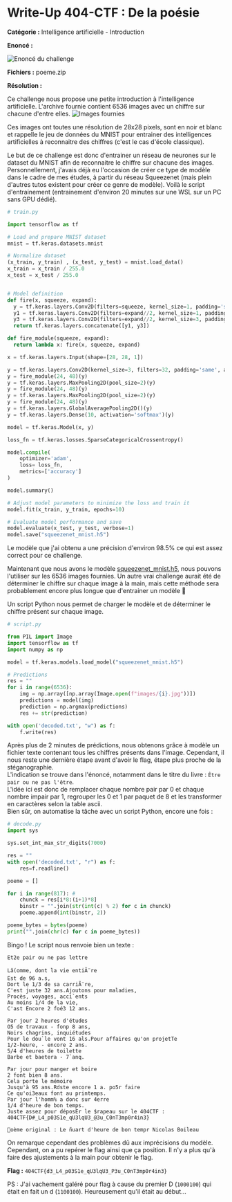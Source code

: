 # Write-Up 404-CTF : De la poésie

__Catégorie :__ Intelligence artificielle - Introduction

**Enoncé :**

![Enoncé du challenge](images/enonce.png)

**Fichiers :** poeme.zip

**Résolution :**

Ce challenge nous propose une petite introduction à l'intelligence artificielle. L'archive fournie contient 6536 images avec un chiffre sur chacune d'entre elles.
![Images fournies](images/poeme.png)

Ces images ont toutes une résolution de 28x28 pixels, sont en noir et blanc et rappelle le jeu de données du MNIST pour entrainer des intelligences artificielles à reconnaitre des chiffres (c'est le cas d'école classique).

Le but de ce challenge est donc d'entrainer un réseau de neurones sur le dataset du MNIST afin de reconnaitre le chiffre sur chacune des images. Personnellement, j'avais déjà eu l'occasion de créer ce type de modèle dans le cadre de mes études, à partir du réseau Squeezenet (mais plein d'autres tutos existent pour créer ce genre de modèle). Voilà le script d'entrainement (entrainement d'environ 20 minutes sur une WSL sur un PC sans GPU dédié).

```python
# train.py

import tensorflow as tf

# Load and prepare MNIST dataset
mnist = tf.keras.datasets.mnist

# Normalize dataset
(x_train, y_train) , (x_test, y_test) = mnist.load_data()
x_train = x_train / 255.0
x_test = x_test / 255.0


# Model definition
def fire(x, squeeze, expand):
  y = tf.keras.layers.Conv2D(filters=squeeze, kernel_size=1, padding='same', activation='relu')(x)
  y1 = tf.keras.layers.Conv2D(filters=expand//2, kernel_size=1, padding='same', activation='relu')(y)
  y3 = tf.keras.layers.Conv2D(filters=expand//2, kernel_size=3, padding='same', activation='relu')(y)
  return tf.keras.layers.concatenate([y1, y3])

def fire_module(squeeze, expand):
  return lambda x: fire(x, squeeze, expand)

x = tf.keras.layers.Input(shape=[28, 28, 1])

y = tf.keras.layers.Conv2D(kernel_size=3, filters=32, padding='same', activation='relu')(x)
y = fire_module(24, 48)(y)
y = tf.keras.layers.MaxPooling2D(pool_size=2)(y)
y = fire_module(24, 48)(y)
y = tf.keras.layers.MaxPooling2D(pool_size=2)(y)
y = fire_module(24, 48)(y)
y = tf.keras.layers.GlobalAveragePooling2D()(y)
y = tf.keras.layers.Dense(10, activation='softmax')(y)

model = tf.keras.Model(x, y)

loss_fn = tf.keras.losses.SparseCategoricalCrossentropy()

model.compile(
    optimizer='adam',
    loss= loss_fn,
    metrics=['accuracy']
)

model.summary()

# Adjust model parameters to minimize the loss and train it
model.fit(x_train, y_train, epochs=10)

# Evaluate model performance and save
model.evaluate(x_test, y_test, verbose=1)
model.save("squeezenet_mnist.h5")
```

Le modèle que j'ai obtenu a une précision d'environ 98.5% ce qui est assez correct pour ce challenge.

Maintenant que nous avons le modèle [squeezenet_mnist.h5](./squeezenet_mnist.h5), nous pouvons l'utiliser sur les 6536 images fournies. Un autre vrai challenge aurait été de déterminer le chiffre sur chaque image à la main, mais cette méthode sera probablement encore plus longue que d'entrainer un modèle 👀

Un script Python nous permet de charger le modèle et de déterminer le chiffre présent sur chaque image.

```python
# script.py

from PIL import Image
import tensorflow as tf
import numpy as np

model = tf.keras.models.load_model("squeezenet_mnist.h5")

# Predictions
res = ""
for i in range(6536):
    img = np.array([np.array(Image.open(f"images/{i}.jpg"))])
    predictions = model(img)
    prediction = np.argmax(predictions)
    res += str(prediction)

with open('decoded.txt', "w") as f:
    f.write(res)
```

Après plus de 2 minutes de prédictions, nous obtenons grâce à modèle un fichier texte contenant tous les chiffres présents dans l'image. Cependant, il nous reste une dernière étape avant d'avoir le flag, étape plus proche de la stéganographie.  
L'indication se trouve dans l'énoncé, notamment dans le titre du livre : `Être pair ou ne pas l'être`.  
L'idée ici est donc de remplacer chaque nombre pair par 0 et chaque nombre impair par 1, regrouper les 0 et 1 par paquet de 8 et les transformer en caractères selon la table ascii.  
Bien sûr, on automatise la tâche avec un script Python, encore une fois :
```python
# decode.py
import sys

sys.set_int_max_str_digits(7000)

res = ""
with open('decoded.txt', "r") as f:
    res=f.readline()

poeme = []

for i in range(817): # 
    chunck = res[i*8:(i+1)*8]
    binstr = "".join(str(int(c) % 2) for c in chunck)
    poeme.append(int(binstr, 2))

poeme_bytes = bytes(poeme)
print("".join(chr(c) for c in poeme_bytes))
```

Bingo ! Le script nous renvoie bien un texte :
```
Et2e pair ou ne pas lettre

Lâ(omme, dont la vie entiÃ¨re
Est de 96 a.s,
Dort le 1/3 de sa carriÃ¨re,
C'est juste 32 ans.Ajoutons pour maladies,
Procès, voyages, acci`ents
Au moins 1/4 de la vie,
C'ast Encore 2 foé3 12 ans.

Par jour 2 heures d'études
O5 de travaux - fonp 8 ans,
Noirs chagrins, inquiétudes
Pour le dou`le vont 16 als.Pour affaires qu'on projetTe
1/2-heure, - encore 2 ans.
5/4 d'heures de toilette
Barbe et baetera - 7`anq.

Par jour pour manger et boire
2 font bien 8 ans.
Cela porte le mémoire
Jusqu'à 95 ans.Rdste encore 1 a. po5r faire
Ce qu'oi3eaux font au printemps.
Par jour l'homm% a donc sur 4erre
1/4 d'heure de bon temps.
Juste assez pour déposEr le $rapeau sur le 404CTF :
404CTF{D#_L4_p03S1e_qU3lqU3_@3u_C0nT3mp0r4in3}

oème original : Le ñuart d'heure de bon tempr Nicolas Boileau
```

On remarque cependant des problèmes dû aux imprécisions du modèle. Cependant, on a pu repérer le flag ainsi que ça position. Il n'y a plus qu'à faire des ajustements à la main pour obtenir le flag.

**Flag :** `404CTF{d3_L4_p03S1e_qU3lqU3_P3u_C0nT3mp0r4in3}`

PS : J'ai vachement galéré pour flag à cause du premier D (`1000100`) qui était en fait un d (`1100100`). Heureusement qu'il était au début...